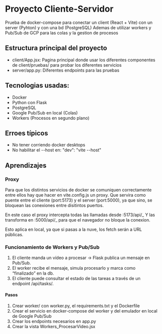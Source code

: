 # Proyecto Cliente-Servidor

Prueba de docker-compose para conectar un client (React + Vite)
con un server (Pyhton) y con una bd (PostgreSQL)
Ademas de utilizar workers y Pub/Sub de GCP para las colas y la gestion de procesos

## Estructura principal del proyecto
- client/App.jsx: Pagina principal donde usar los diferentes componentes de client/pruebas/ para probar los diferentes servicios
- server/app.py: Diferentes endpoints para las pruebas

## Tecnologias usadas:

- Docker
- Python con Flask
- PostgreSQL
- Google Pub/Sub en local (Colas)
- Workers (Procesos en segundo plano)

## Erroes típicos

- No tener corriendo docker desktops
- No habilitar el --host en: "dev": "vite --host"

## Aprendizajes

### Proxy

Para que los distintos servicios de docker se comuniquen correctamente entre ellos
hay que hacer en vite.config.js un proxy. Que servira como puente entre el cliente (port:5173)
y el server (port:5000), ya que sino, se bloquean las conexiones entre disitintos puertos.

En este caso el proxy intercepta todas las llamadas desde :5173/api/_
Y las transforma en :5000/api/_ para que el navegador no bloque la conexion.

Esto aplica en local, ya que si pasas a la nuve, los fetch serán a URL públicas.

### Funcionamiento de Workers y Pub/Sub

1. El cliente manda un vídeo a procesar → Flask publica un mensaje en Pub/Sub.
2. El worker recibe el mensaje, simula procesarlo y marca como “finalizado” en la db.
3. El cliente puede consultar el estado de las tareas a través de un endpoint /api/tasks/<id>.

#### Pasos

1. Crear worker/ con worker.py, el requirements.txt y el Dockerfile
2. Crear el servicio en docker-compose del worker y del emulador en local de Google Pub/Sub
3. Crear los endpoints necesarios en app.py
4. Crear la vista Workers_ProcesarVideo.jsx

